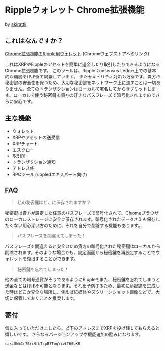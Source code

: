 # Rippleウォレット Chrome拡張機能
  
  by [akirattii](https://plus.google.com/+AkiraTanakaakirattii)

## これはなんですか？

[Chrome拡張機能のRipple用ウォレット](https://chrome.google.com/webstore/detail/ripple-wallet/pbdihppojjickcoendiloibpjokjaobc?hl=ja&gl=JP) (Chromeウェブストアへのリンク)  

これはXRPやRippleのアセットを簡単に送金したり取引したりできるようになるChrome拡張機能です。
このツールは、Ripple Consensus Ledger上での基本的な機能をほぼ全て網羅しています。
またセキュリティ対策も万全です。貴方の秘密鍵の安全性を保つため、大切な秘密鍵をネットワーク上に流すことは一切ありません。全てのトランザクションはローカルで署名してからサブミットします。ローカルで使う秘密鍵も貴方の好きなパスフレーズで暗号化されますのでさらに安心です。

## 主な機能

+ ウォレット
+ XRPやアセットの送受信
+ XRPチャート
+ エスクロー
+ 取引所
+ トランザクション通知
+ アドレス帳
+ RPCツール (rippledエキスパート向け)

## FAQ

> 私の秘密鍵はどこに保存されますか？

秘密鍵は貴方が設定した任意のパスフレーズで暗号化されて、Chromeブラウザのローカルストレージに安全に保存されます。暗号化されたデータさえも保存したくない用心深い方のために、それを自分で削除する機能もあります。

> パスフレーズを間違えてしまった！

パスフレーズを間違えると安全のため貴方の暗号化された秘密鍵はローカルから削除されます。そのような場合でも、設定画面から秘密鍵を再設定することでウォレットを復旧することができます。

> 秘密鍵を忘れてしまった！

他の全ての暗号通貨がそうであるようにRippleもまた、秘密鍵を忘れてしまうと送金などはほぼ不可能となります。それを予防するため、最初に秘密鍵を生成した時はどこか安全な場所に、例えば紙媒体やスクリーンショット画像などで、大切に保管しておくことを推奨します。


## 寄付

気に入っていただけましたら、以下のアドレスまでXRPを投げ銭してもらえると嬉しいです。
さらなるバージョンアップや機能追加の励みになります。

`raki8WmCr7BrcNfLTspB7ToqYivLT6SbKR`
